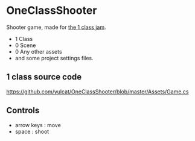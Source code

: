 # OneClassShooter
Shooter game, made for [the 1 class jam](https://itch.io/jam/the-1-class-jam).
* 1 Class
* 0 Scene
* 0 Any other assets
* and some project settings files.
## 1 class source code
<https://github.com/yulcat/OneClassShooter/blob/master/Assets/Game.cs>
## Controls
* arrow keys : move
* space : shoot
